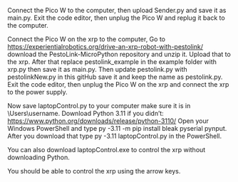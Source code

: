 Connect the Pico W to the computer, then upload Sender.py and save it as main.py. Exit the code editor, then unplug the Pico W and replug it back to the computer.

Connect the Pico W on the xrp to the computer, Go to https://experientialrobotics.org/drive-an-xrp-robot-with-pestolink/ download the PestoLink-MicroPython repository and unzip it. Upload that to the xrp. After that replace pestolink_example in the example folder with xrp.py then save it as main.py. Then update pestolink.py with pestolinkNew.py in this gitHub save it and keep the name as pestolink.py. Exit the code editor, then unplug the Pico W on the xrp and connect the xrp to the power supply.

Now save laptopControl.py to your computer make sure it is in \Users\username. Download Python 3.11 if you didn’t: https://www.python.org/downloads/release/python-3110/
Open your Windows PowerShell and type py -3.11 -m pip install bleak pyserial pynput. After you download that type py -3.11 laptopControl.py in the PowerShell.

You can also download laptopControl.exe to control the xrp without downloading Python.

You should be able to control the xrp using the arrow keys.

